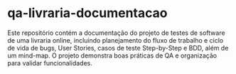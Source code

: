 # qa-livraria-documentacao
Este repositório contém a documentação do projeto de testes de software de uma livraria online, incluindo planejamento do fluxo de trabalho e ciclo de vida de bugs, User Stories, casos de teste Step-by-Step e BDD, além de um mind-map. O projeto demonstra boas práticas de QA e organização para validar funcionalidades.
